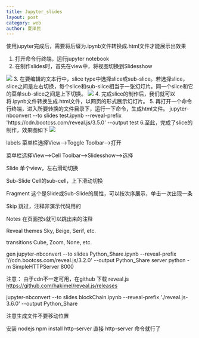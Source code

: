 ```yaml
---
title: Jupyter_slides
layout: post
category: web
author: 夏泽民
---
```

<!-- more -->
使用jupyter完成后，需要将后缀为.ipynb文件转换成.html文件才能展示出效果

1. 打开命令行终端，运行jupyter notebook
2. 在制作slides时，首先在view中，将视图切换到Slidesshow
<img src="{{site.url}}{{site.baseurl}}/img/jupyterSlider.png"/>
3. 在要编辑的文本行中，slice type中选择slice或sub-slice。若选择slice，slice之间是左右切换，每个slice和sub-slice相当于一张幻灯片。同一个slice和它的菜单sub-slice之间是上下切换。
<img src="{{site.url}}{{site.baseurl}}/img/jupyterSunSlider.png"/>
4. 完成slice的制作后，我们就可以将.ipynb文件转换生成.html文件，以网页的形式展示幻灯片。
5. 再打开一个命令行终端，进入所要转换的文件目录下，运行一下命令，生成html文件。
jupyter-nbconvert --to slides test.ipynb --reveal-prefix  'https://cdn.bootcss.com/reveal.js/3.5.0' --output test
6.至此，完成了slice的制作，效果图如下
<img src="{{site.url}}{{site.baseurl}}/img/jupyterResult.png"/>

labels
菜单栏选择View—>Toggle Toolbar—>打开

菜单栏选择View—>Cell Toolbar—>Slidesshow—>选择

Slide
单个view，左右滑动切换

Sub-Slide
Cell的sub-cell，上下滑动切换

Fragment
这个是Slide或Sub-Slide的属性，可以按次序展示，单击一次出现一条

Skip
跳过，注释非演示代码用的

Notes
在页面按s就可以跳出来的注释

Reveal
themes
Sky, Beige, Serif, etc.

transitions
Cube, Zoom, None, etc.

gen
jupyter-nbconvert --to slides Python_Share.ipynb --reveal-prefix '//cdn.bootcss.com/reveal.js/3.2.0' --output Python_Share
server
python -m SimpleHTTPServer 8000

注意：
由于cdn不一定可用，在github 下载 reveal.js
https://github.com/hakimel/reveal.js/releases

jupyter-nbconvert --to slides blockChain.ipynb --reveal-prefix './reveal.js-3.6.0' --output Python_Share

注意生成文件不要移动位置

安装 nodejs   npm install http-server 
直接 http-server 命令就行了

